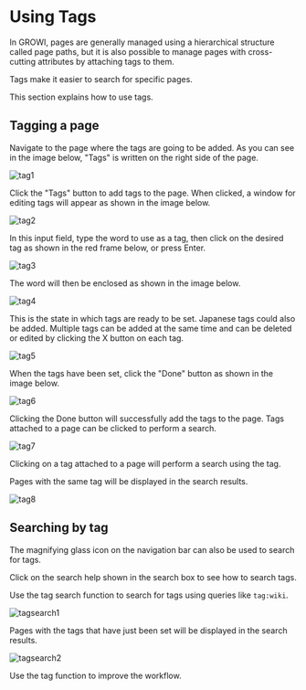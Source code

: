 # Using Tags

In GROWI, pages are generally managed using a hierarchical structure called page paths, but it is also possible to manage pages with cross-cutting attributes by attaching tags to them.

Tags make it easier to search for specific pages.

This section explains how to use tags.

## Tagging a page

Navigate to the page where the tags are going to be added.
As you can see in the image below, "Tags" is written on the right side of the page.

<img :src="$withBase('/assets/images/en/tag1.png')" alt="tag1">


Click the "Tags" button to add tags to the page.
When clicked, a window for editing tags will appear as shown in the image below.

<img :src="$withBase('/assets/images/en/tag2.png')" alt="tag2">

In this input field, type the word to use as a tag, then click on the desired tag as shown in the red frame below, or press Enter.

<img :src="$withBase('/assets/images/en/tag3.png')" alt="tag3">


The word will then be enclosed as shown in the image below.

<img :src="$withBase('/assets/images/en/tag4.png')" alt="tag4">


This is the state in which tags are ready to be set. Japanese tags could also be added.
Multiple tags can be added at the same time and can be deleted or edited by clicking the X button on each tag.

<img :src="$withBase('/assets/images/en/tag5.png')" alt="tag5">

When the tags have been set, click the "Done" button as shown in the image below.

<img :src="$withBase('/assets/images/en/tag6.png')" alt="tag6">

Clicking the Done button will successfully add the tags to the page.
Tags attached to a page can be clicked to perform a search.

<img :src="$withBase('/assets/images/en/tag7.png')" alt="tag7">

Clicking on a tag attached to a page will perform a search using the tag.

Pages with the same tag will be displayed in the search results.

<img :src="$withBase('/assets/images/en/tag8.png')" alt="tag8">


## Searching by tag

The magnifying glass icon on the navigation bar can also be used to search for tags.

Click on the search help shown in the search box to see how to search tags.

Use the tag search function to search for tags using queries like `tag:wiki`.

<img :src="$withBase('/assets/images/en/tagsearch1.png')" alt="tagsearch1">

Pages with the tags that have just been set will be displayed in the search results.

<img :src="$withBase('/assets/images/en/tagsearch2.png')" alt="tagsearch2">

Use the tag function to improve the workflow.
